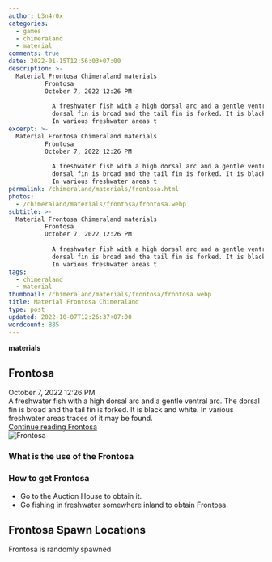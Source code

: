 ```yaml
---
author: L3n4r0x
categories:
  - games
  - chimeraland
  - material
comments: true
date: 2022-01-15T12:56:03+07:00
description: >-
  Material Frontosa Chimeraland materials
          Frontosa
          October 7, 2022 12:26 PM
          
            A freshwater fish with a high dorsal arc and a gentle ventral arc. The
            dorsal fin is broad and the tail fin is forked. It is black and white.
            In various freshwater areas t
excerpt: >-
  Material Frontosa Chimeraland materials
          Frontosa
          October 7, 2022 12:26 PM
          
            A freshwater fish with a high dorsal arc and a gentle ventral arc. The
            dorsal fin is broad and the tail fin is forked. It is black and white.
            In various freshwater areas t
permalink: /chimeraland/materials/frontosa.html
photos:
  - /chimeraland/materials/frontosa/frontosa.webp
subtitle: >-
  Material Frontosa Chimeraland materials
          Frontosa
          October 7, 2022 12:26 PM
          
            A freshwater fish with a high dorsal arc and a gentle ventral arc. The
            dorsal fin is broad and the tail fin is forked. It is black and white.
            In various freshwater areas t
tags:
  - chimeraland
  - material
thumbnail: /chimeraland/materials/frontosa/frontosa.webp
title: Material Frontosa Chimeraland
type: post
updated: 2022-10-07T12:26:37+07:00
wordcount: 885
---
```


<link
  rel="stylesheet"
  href="https://rawcdn.githack.com/dimaslanjaka/Web-Manajemen/870a349/css/bootstrap-5-3-0-alpha3-wrapper.css"
/>
<section id="bootstrap-wrapper">
  <div data-bs-theme="dark">
    <div
      class="row g-0 border rounded overflow-hidden flex-md-row mb-4 shadow-sm position-relative bg-dark text-light"
    >
      <div class="col p-4 d-flex flex-column position-static">
        <strong class="d-inline-block mb-2 text-success">materials</strong>
        <h2 class="mb-0">Frontosa</h2>
        <div class="mb-1 text-muted">October 7, 2022 12:26 PM</div>
        <div class="mb-2 border p-1">
          A freshwater fish with a high dorsal arc and a gentle ventral arc. The
          dorsal fin is broad and the tail fin is forked. It is black and white.
          In various freshwater areas traces of it may be found.
        </div>
        <a
          href="/chimeraland/materials/frontosa.html"
          class="stretched-link d-none text-primary"
          >Continue reading Frontosa</a
        >
      </div>
      <div class="col-auto d-none d-md-block d-lg-block">
        <img
          src="https://www.webmanajemen.com/chimeraland/materials/frontosa/frontosa.webp"
          alt="Frontosa"
        />
      </div>
    </div>
    <div class="row">
      <div class="col-lg-6 col-12 mb-2">
        <div class="card">
          <div class="card-body">
            <h3 class="card-title">What is the use of the Frontosa</h3>
            <div class="card-text"><ul></ul></div>
          </div>
        </div>
      </div>
      <div class="col-lg-6 col-12 mb-2">
        <div class="card">
          <div class="card-body">
            <h3 class="card-title">How to get Frontosa</h3>
            <div class="card-text">
              <ul>
                <li>Go to the Auction House to obtain it.</li>
                <li>
                  Go fishing in freshwater somewhere inland to obtain Frontosa.
                </li>
              </ul>
            </div>
          </div>
        </div>
      </div>
      <div class="col-12 mb-2">
        <h2>Frontosa Spawn Locations</h2>
        <p>Frontosa is randomly spawned</p>
      </div>
    </div>
  </div>
</section>
